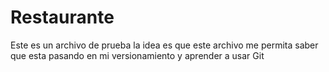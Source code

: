 # Restaurante

Este es un archivo de prueba la idea es que este archivo me permita saber que esta pasando en mi versionamiento y aprender a usar Git

